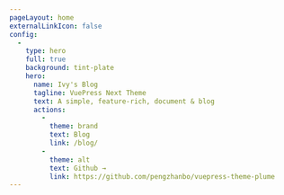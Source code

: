 ```yaml
---
pageLayout: home
externalLinkIcon: false
config:
  -
    type: hero
    full: true
    background: tint-plate
    hero:
      name: Ivy's Blog
      tagline: VuePress Next Theme
      text: A simple, feature-rich, document & blog
      actions:
        -
          theme: brand
          text: Blog
          link: /blog/
        -
          theme: alt
          text: Github →
          link: https://github.com/pengzhanbo/vuepress-theme-plume
---
```

